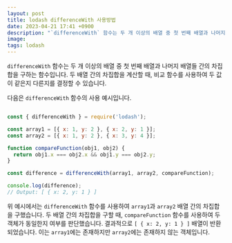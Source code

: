 ```yaml
---
layout: post
title: lodash differenceWith 사용방법
date: 2023-04-21 17:41 +0900
description: "`differenceWith` 함수는 두 개 이상의 배열 중 첫 번째 배열과 나머지 배열들 간의 차집합을 구하는 함수입니다."
image: 
tags: lodash
---
```



`differenceWith` 함수는 두 개 이상의 배열 중 첫 번째 배열과 나머지 배열들 간의 차집합을 구하는 함수입니다. 두 배열 간의 차집합을 계산할 때, 비교 함수를 사용하여 두 값이 같은지 다른지를 결정할 수 있습니다.

다음은 `differenceWith` 함수의 사용 예시입니다.

```javascript

const { differenceWith } = require('lodash');

const array1 = [{ x: 1, y: 2 }, { x: 2, y: 1 }];
const array2 = [{ x: 1, y: 2 }, { x: 3, y: 4 }];

function compareFunction(obj1, obj2) {
  return obj1.x === obj2.x && obj1.y === obj2.y;
}

const difference = differenceWith(array1, array2, compareFunction);

console.log(difference);
// Output: [ { x: 2, y: 1 } ]
```



위 예시에서는 `differenceWith` 함수를 사용하여 `array1`과 `array2` 배열 간의 차집합을 구했습니다. 두 배열 간의 차집합을 구할 때, `compareFunction` 함수를 사용하여 두 객체가 동일한지 여부를 판단했습니다. 결과적으로 `[ { x: 2, y: 1 } ]` 배열이 반환되었습니다. 이는 `array1`에는 존재하지만 `array2`에는 존재하지 않는 객체입니다.
